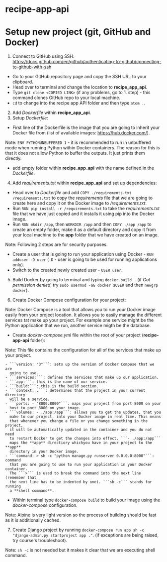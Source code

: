 # recipe-app-api

# Setup new project (git, GitHub and Docker)

1. Connect to GitHub using SSH: https://docs.github.com/en/github/authenticating-to-github/connecting-to-github-with-ssh
  * Go to your GitHub repository page and copy the SSH URL to your clipboard.
  * Head over to terminal and change the location to **recipe_app_api**.
  * Type ```git clone <COPIED LINK>``` (if any problems, go to 1. step) - this
    command clones GitHub repo to your local machine.
  * ```cd``` to change into the recipe app API folder and then type ```atom .```.
2. Add *Dockerfile* within **recipe_app_api**.
3. Setup *Dockerfile*:
  * First line of the Dockerfile is the image that you are going to inherit
    your Docker file from (list of available images: https://hub.docker.com/).

Note: ```ENV PYTHONUNBUFFERED 1``` - it is recommended to run in unbuffered
      mode when running Python within Docker containers. The reason for this
      is that it does not allow Python to buffer the outputs. It just prints
      them directly.

  * add empty folder within **recipe_app_api** with the name defined in
    the *Dockerfile*.
4. Add *requirements.txt* within **recipe_app_api** and set up dependencies:
  * Head over to *Dockerfile* and add ```COPY ./requirements.txt /requirements.txt```
    to copy the *requirements* file that we are going to create here and copy
    it on the Docker image to */requirements.txt*.
  * Run ```RUN pip install -r /requirements.txt``` to take the *requirements.txt*
    file that we have just copied and it installs it using pip into the Docker
    image.
  * Run ```RUN mkdir /app```, then ```WORKDIR /app``` and then ```COPY ./app /app```
    to create an empty folder, make it as a default directory and copy it from
    your local machine to the **app** folder that we have created on an image.

Note: Following 2 steps are for security purposes.

  * Create a user that is going to run your application using Docker - ```RUN adduser -D user```
    (```-D``` - user is going to be used for running applications only).
  * Switch to the created newly created user - ```USER user```.

5. Build Docker by going to terminal and typing ```docker build .```
   (if *Got permission denied*, try ```sudo usermod -aG docker $USER```
   and then ```newgrp docker```).

6. Create Docker Compose configuration for your project:

Note: Docker Compose is a tool that allows you to run your Docker image easily
      from your project location. It allows you to easily manage the different
      services tat make up your project. For example one service might be the
      Python application that we run, another service migth be the database.

  * Create *docker-compose.yml* file within the root of your project
    (**recipe-app-api** folder):

Note: This file contains the configuration for all of the services that
      make up your project.

    - ```version: "3"```: sets up the version of Docker Compose that we are
      going to use.
    - ```services:```: defines the services that make up our application.
    - ```app:```: this is the name of our service.
    - ```build:```: this is the build section.
    - ```context: .```: determines that the project in your current directory
      will be a service.
    - ```ports: - "8000:8000"```: maps your project from port 8000 on your
      host to port 8000 on your image.
    - ```volumes: - ./app:/app```: allows you to get the updates, that you
      make to our project, into your Docker image in real time. This means
      that whenever you change a file or you change something in the project,
      it will be automatically updated in the container and you do not need
      to restart Docker to get the changes into effect. ```- ./app:/app```
      maps the **app** directiory whichyou have in your project to the **app**
      directory in your Docker image.
    - ```command: > sh -c "python manage.py runserver 0.0.0.0:8000"```: command
      that you are going to use to run your application in your Docker container.
      The ```>``` is used to break the command into the next line (remember that
      the next line has to be indented by one). ```sh -c``` stands for running
      a **shell command**.
  * Within terminal type ```docker-compose build``` to build your image using the
    *docker-compose* configuration.

  Note: Alpine is very light version so the process of building should be fast
        as it is additionally cached.

7. Create Django project by running ```docker-compose run app sh -c "django-admin.py startproject app ."```.
   (if exceptions are being raised, try course's troubleshoot).

Note: ```sh -c``` is not needed but it makes it clear that we are executing shell
      command.
